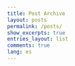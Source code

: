 ```yaml
---
title: Post Archive
layout: posts
permalink: /posts/
show_excerpts: true
entries_layout: list
comments: true
lang: es
---
```

